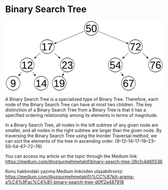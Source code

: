 
# Binary Search Tree

![Binary Search Tree](bst.png)

A Binary Search Tree is a specialized type of Binary Tree. Therefore, each node of the Binary Search Tree can have at most two children. The key distinction of a Binary Search Tree from a Binary Tree is that it has a specified ordering relationship among its elements in terms of magnitude.

In a Binary Search Tree, all nodes in the left subtree of any given node are smaller, and all nodes in the right subtree are larger than the given node. By traversing the Binary Search Tree using the Inorder Traversal method, we can sort the elements of the tree in ascending order. (9–12–14–17–19–23–50–54–67–72–76)

You can access my article on the topic through the Medium link: https://medium.com/@ozgurmehmetakif/binary-search-tree-26c1c4d65536

Konu hakkındaki yazıma Medium linkinden ulaşabilirsiniz: https://medium.com/@ozgurmehmetakif/i%CC%87kili-arama-a%C4%9Fac%C4%B1-binary-search-tree-d0ff2a487918

  
